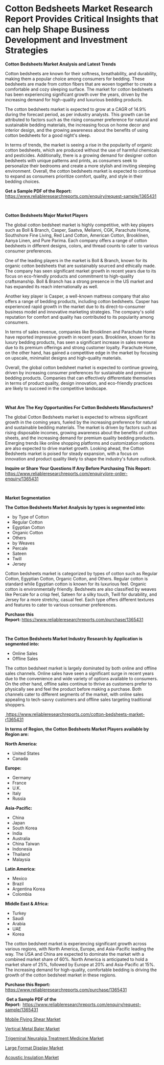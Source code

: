 <p><h1>Cotton Bedsheets Market Research Report Provides Critical Insights that can help Shape Business Development and Investment Strategies</h1></p><p><strong>Cotton Bedsheets Market Analysis and Latest Trends</strong></p>
<p><p>Cotton bedsheets are known for their softness, breathability, and durability, making them a popular choice among consumers for bedding. These bedsheets are made from cotton fibers that are woven together to create a comfortable and cozy sleeping surface. The market for cotton bedsheets has been experiencing significant growth over the years, driven by the increasing demand for high-quality and luxurious bedding products.</p><p>The cotton bedsheets market is expected to grow at a CAGR of 14.9% during the forecast period, as per industry analysts. This growth can be attributed to factors such as the rising consumer preference for natural and sustainable bedding materials, the increasing focus on home decor and interior design, and the growing awareness about the benefits of using cotton bedsheets for a good night's sleep.</p><p>In terms of trends, the market is seeing a rise in the popularity of organic cotton bedsheets, which are produced without the use of harmful chemicals and pesticides. Additionally, there is a growing demand for designer cotton bedsheets with unique patterns and prints, as consumers seek to personalize their bedrooms and create a more stylish and inviting sleeping environment. Overall, the cotton bedsheets market is expected to continue to expand as consumers prioritize comfort, quality, and style in their bedding choices.</p></p>
<p><strong>Get a Sample PDF of the Report:&nbsp;</strong> <a href="https://www.reliableresearchreports.com/enquiry/request-sample/1365431">https://www.reliableresearchreports.com/enquiry/request-sample/1365431</a></p>
<p>&nbsp;</p>
<p><strong>Cotton Bedsheets Major Market Players</strong></p>
<p><p>The global cotton bedsheet market is highly competitive, with key players such as Boll & Branch, Casper, Saatva, Mellanni, CGK, Parachute Home, Southshore Fine Living, Red Land Cotton, American Cotton, Brooklinen, Aanya Linen, and Pure Parima. Each company offers a range of cotton bedsheets in different designs, colors, and thread counts to cater to various consumer preferences.</p><p>One of the leading players in the market is Boll & Branch, known for its organic cotton bedsheets that are sustainably sourced and ethically made. The company has seen significant market growth in recent years due to its focus on eco-friendly products and commitment to high-quality craftsmanship. Boll & Branch has a strong presence in the US market and has expanded its reach internationally as well.</p><p>Another key player is Casper, a well-known mattress company that also offers a range of bedding products, including cotton bedsheets. Casper has experienced rapid growth in the market due to its direct-to-consumer business model and innovative marketing strategies. The company's solid reputation for comfort and quality has contributed to its popularity among consumers.</p><p>In terms of sales revenue, companies like Brooklinen and Parachute Home have reported impressive growth in recent years. Brooklinen, known for its luxury bedding products, has seen a significant increase in sales revenue due to its premium offerings and strong customer loyalty. Parachute Home, on the other hand, has gained a competitive edge in the market by focusing on upscale, minimalist designs and high-quality materials.</p><p>Overall, the global cotton bedsheet market is expected to continue growing, driven by increasing consumer preferences for sustainable and premium bedding products. Companies that can effectively differentiate themselves in terms of product quality, design innovation, and eco-friendly practices are likely to succeed in the competitive landscape.</p></p>
<p>&nbsp;</p>
<p><strong>What Are The Key Opportunities For Cotton Bedsheets Manufacturers?</strong></p>
<p><p>The global Cotton Bedsheets market is expected to witness significant growth in the coming years, fueled by the increasing preference for natural and sustainable bedding materials. The market is driven by factors such as rising disposable incomes, growing awareness about the benefits of cotton sheets, and the increasing demand for premium quality bedding products. Emerging trends like online shopping platforms and customization options are also expected to drive market growth. Looking ahead, the Cotton Bedsheets market is poised for steady expansion, with a focus on innovation and product quality likely to shape the industry's future outlook.</p></p>
<p><strong>Inquire or Share Your Questions If Any Before Purchasing This Report:</strong> <a href="https://www.reliableresearchreports.com/enquiry/pre-order-enquiry/1365431">https://www.reliableresearchreports.com/enquiry/pre-order-enquiry/1365431</a></p>
<p>&nbsp;</p>
<p><strong>Market Segmentation</strong></p>
<p><strong>The Cotton Bedsheets Market Analysis by types is segmented into:</strong></p>
<p><ul><li>by Type of Cotton</li><li>Regular Cotton</li><li>Egyptian Cotton</li><li>Organic Cotton</li><li>Others</li><li>by Weaves</li><li>Percale</li><li>Sateen</li><li>Twill</li><li>Jersey</li></ul></p>
<p><p>Cotton bedsheets market is categorized by types of cotton such as Regular Cotton, Egyptian Cotton, Organic Cotton, and Others. Regular cotton is standard while Egyptian cotton is known for its luxurious feel. Organic cotton is environmentally friendly. Bedsheets are also classified by weaves like Percale for a crisp feel, Sateen for a silky touch, Twill for durability, and Jersey for a more stretchy, casual feel. Each type offers different textures and features to cater to various consumer preferences.</p></p>
<p><strong>Purchase this Report:&nbsp;</strong><a href="https://www.reliableresearchreports.com/purchase/1365431">https://www.reliableresearchreports.com/purchase/1365431</a></p>
<p>&nbsp;</p>
<p><strong>The Cotton Bedsheets Market Industry Research by Application is segmented into:</strong></p>
<p><ul><li>Online Sales</li><li>Offline Sales</li></ul></p>
<p><p>The cotton bedsheet market is largely dominated by both online and offline sales channels. Online sales have seen a significant surge in recent years due to the convenience and wide variety of options available to consumers. On the other hand, offline sales continue to thrive as customers prefer to physically see and feel the product before making a purchase. Both channels cater to different segments of the market, with online sales appealing to tech-savvy customers and offline sales targeting traditional shoppers.</p></p>
<p><a href="https://www.reliableresearchreports.com/cotton-bedsheets-market-r1365431">&nbsp;https://www.reliableresearchreports.com/cotton-bedsheets-market-r1365431</a></p>
<p><strong>In terms of Region, the Cotton Bedsheets Market Players available by Region are:</strong></p>
<p>
    <p> <strong> North America: </strong>
        <ul>
            <li>United States</li>
            <li>Canada</li>
        </ul>
        </p> 
    <p> <strong> Europe: </strong>
        <ul>
            <li>Germany</li>
            <li>France</li>
            <li>U.K.</li>
            <li>Italy</li>
            <li>Russia</li>
        </ul>
        </p> 
    <p> <strong> Asia-Pacific: </strong>
        <ul>
            <li>China</li>
            <li>Japan</li>
            <li>South Korea</li>
            <li>India</li>
            <li>Australia</li>
            <li>China Taiwan</li>
            <li>Indonesia</li>
            <li>Thailand</li>
            <li>Malaysia</li>
        </ul>
        </p> 
    <p> <strong> Latin America: </strong>
        <ul>
            <li>Mexico</li>
            <li>Brazil</li>
            <li>Argentina Korea</li>
            <li>Colombia</li>
        </ul>
        </p> 
    <p> <strong> Middle East & Africa: </strong>
        <ul>
            <li>Turkey</li>
            <li>Saudi</li>
            <li>Arabia</li>
            <li>UAE</li>
            <li>Korea</li>
        </ul>
    </p>
    </p>
<p><p>The cotton bedsheet market is experiencing significant growth across various regions, with North America, Europe, and Asia-Pacific leading the way. The USA and China are expected to dominate the market with a combined market share of 60%. North America is anticipated to hold a market share of 25%, followed by Europe at 20% and Asia-Pacific at 15%. The increasing demand for high-quality, comfortable bedding is driving the growth of the cotton bedsheet market in these regions.</p></p>
<p><strong>Purchase this Report: </strong><a href="https://www.reliableresearchreports.com/purchase/1365431">https://www.reliableresearchreports.com/purchase/1365431</a></p>
<p>&nbsp;<strong>Get a Sample PDF of the Report:&nbsp;&nbsp;</strong><a href="https://www.reliableresearchreports.com/enquiry/request-sample/1365431">https://www.reliableresearchreports.com/enquiry/request-sample/1365431</a></p>
<p><strong></strong></p>
<p><p><a href="https://issuu.com/reportprime-2/docs/mobile-flying-shear-market-size-2030.pptx">Mobile Flying Shear Market</a></p><p><a href="https://issuu.com/reportprime-2/docs/vertical-metal-baler-market-size-2030.pptx">Vertical Metal Baler Market</a></p><p><a href="https://github.com/khayangel/Market-Research-Report-List-4/blob/main/trigeminal-neuralgia-treatment-medicine-market.md">Trigeminal Neuralgia Treatment Medicine Market</a></p><p><a href="https://www.linkedin.com/pulse/navigating-global-large-format-display-market-landscape-trends-lx3ie">Large Format Display Market</a></p><p><a href="https://www.linkedin.com/pulse/acoustic-insulation-market-size-segmentation-trends-growth-hk29e">Acoustic Insulation Market</a></p></p>